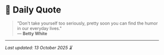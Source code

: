 # 📜 Daily Quote

> "Don't take yourself too seriously, pretty soon you can find the humor in our everyday lives."  
> — **Betty White**

---

_Last updated: 13 October 2025 ⏳_
